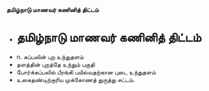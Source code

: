 **தமிழ்நாடு மாணவர் கணினித் திட்டம்**
- # தமிழ்நாடு மாணவர் கணினித் திட்டம்
- n. கப்பலின் புற உந்துதளம்
- தளத்தின் புறத்தே உந்தும் பகுதி
- போர்க்கப்பலில் பீரங்கி பயில்வதற்கான புடை உந்துதளம்
- உகைதண்டிற்குரிய முக்கோணத் துருத்து சட்டம்.

